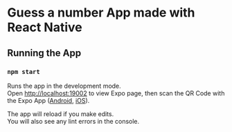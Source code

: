 # Guess a number App made with React Native

## Running the App

### `npm start`

Runs the app in the development mode.<br>
Open [http://localhost:19002](http://localhost:19002) to view Expo page, then scan the QR Code with the Expo App ([Android](https://play.google.com/store/apps/details?id=host.exp.exponent&hl=pt), [iOS](https://apps.apple.com/br/app/expo-client/id982107779)).

The app will reload if you make edits.<br>
You will also see any lint errors in the console.